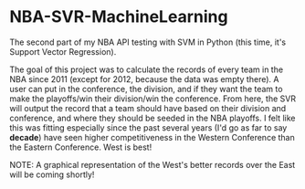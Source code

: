 # NBA-SVR-MachineLearning
The second part of my NBA API testing with SVM in Python (this time, it's Support Vector Regression).

The goal of this project was to calculate the records of every team in the NBA since 2011 (except for 2012, because the data was empty there).
A user can put in the conference, the division, and if they want the team to make the playoffs/win their division/win the conference. From here,
the SVR will output the record that a team should have based on their division and conference, and where they should be seeded in the NBA playoffs.
I felt like this was fitting especially since the past several years (I'd go as far to say <b>decade</b>) have seen higher competitiveness in the Western Conference than the Eastern Conference. West is best!


NOTE: A graphical representation of the West's better records over the East will be coming shortly!
